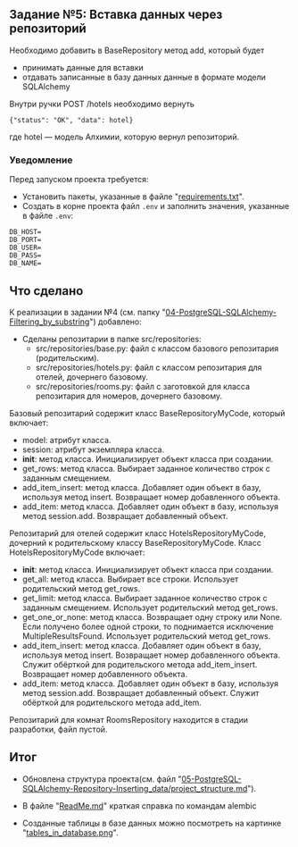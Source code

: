 ## Задание №5: Вставка данных через репозиторий
Необходимо добавить в BaseRepository метод add, который будет
- принимать данные для вставки
- отдавать записанные в базу данных данные в формате модели SQLAlchemy

Внутри ручки POST /hotels необходимо вернуть
```
{"status": "OK", "data": hotel}
```
где hotel — модель Алхимии, которую вернул репозиторий.


### Уведомление
Перед запуском проекта требуется:
- Установить пакеты, указанные в файле "[requirements.txt](https://github.com/shilyas-ru/FastAPI_AS/tree/main/05-PostgreSQL-SQLAlchemy-Repository-Inserting_data/requirements.txt)".
- Создать в корне проекта файл `.env` и заполнить значения, указанные в файле `.env`:
```
DB_HOST=
DB_PORT=
DB_USER=
DB_PASS=
DB_NAME=
```

## Что сделано

К реализации в задании №4 (см. папку "[04-PostgreSQL-SQLAlchemy-Filtering_by_substring](https://github.com/shilyas-ru/FastAPI_AS/tree/main/04-PostgreSQL-SQLAlchemy-Filtering_by_substring)") добавлено:


- Сделаны репозитарии в папке src/repositories:
  - src/repositories/base.py: файл с классом базового репозитария (родительским).
  - src/repositories/hotels.py: файл с классом репозитария для отелей, дочернего базовому.
  - src/repositories/rooms.py: файл с заготовкой для класса репозитария для номеров, дочернего базовому.

Базовый репозитарий содержит класс BaseRepositoryMyCode, который включает:
- model: атрибут класса.
- session: атрибут экземпляра класса.
- __init__: метод класса. Инициализирует объект класса при создании.
- get_rows: метод класса. Выбирает заданное количество строк с заданным смещением.
- add_item_insert: метод класса. Добавляет один объект в базу, используя метод insert. Возвращает номер добавленного объекта.
- add_item: метод класса. Добавляет один объект в базу, используя метод session.add. Возвращает добавленный объект.

Репозитарий для отелей содержит класс HotelsRepositoryMyCode, дочерний к родительскому классу BaseRepositoryMyCode. Класс HotelsRepositoryMyCode включает:
- __init__: метод класса. Инициализирует объект класса при создании.
- get_all: метод класса. Выбирает все строки. Использует родительский метод get_rows.
- get_limit: метод класса. Выбирает заданное количество строк с заданным смещением. Использует родительский метод get_rows.
- get_one_or_none: метод класса. Возвращает одну строку или None. Если получено более одной строки, то поднимается исключение MultipleResultsFound. Использует родительский метод get_rows.
- add_item_insert: метод класса. Добавляет один объект в базу, используя метод insert. Возвращает номер добавленного объекта. Служит обёрткой для родительского метода add_item_insert. Возвращает номер добавленного объекта.
- add_item: метод класса. Добавляет один объект в базу, используя метод session.add. Возвращает добавленный объект. Служит обёрткой для родительского метода add_item.


Репозитарий для комнат RoomsRepository находится в стадии разработки, файл пустой.


## Итог

- Обновлена структура проекта(см. файл "[05-PostgreSQL-SQLAlchemy-Repository-Inserting_data/project_structure.md](https://github.com/shilyas-ru/FastAPI_AS/tree/main/05-PostgreSQL-SQLAlchemy-Repository-Inserting_data/project_structure.md)").

- В файле "[ReadMe.md](https://github.com/shilyas-ru/FastAPI_AS/blob/main/05-PostgreSQL-SQLAlchemy-Repository-Inserting_data/src/models/ReadMe.md)" краткая справка по командам alembic

- Созданные таблицы в базе данных можно посмотреть на картинке "[tables_in_database.png](https://github.com/shilyas-ru/FastAPI_AS/blob/main/05-PostgreSQL-SQLAlchemy-Repository-Inserting_data/tables_in_database.png)".